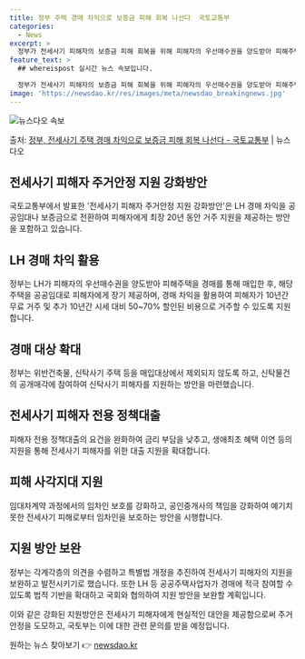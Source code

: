 ```yaml
---
title: 정부 주택 경매 차익으로 보증금 피해 회복 나선다  국토교통부
categories:
  - News
excerpt: >
  정부가 전세사기 피해자의 보증금 피해 회복을 위해 피해자의 우선매수권을 양도받아 피해주택을 경매를 통해 매입…
feature_text: >
  ## whereispost 실시간 뉴스 속보입니다.

  정부가 전세사기 피해자의 보증금 피해 회복을 위해 피해자의 우선매수권을 양도받아 피해주택을 경매를 통해 매입…
image: 'https://newsdao.kr/res/images/meta/newsdao_breakingnews.jpg'
---
```


![뉴스다오 속보](https://newsdao.kr/res/images/meta/newsdao_breakingnews.jpg)

<p>출처: <a href="https://newsdao.kr/3925" rel="dofollow">정부, 전세사기 주택 경매 차익으로 보증금 피해 회복 나선다 - 국토교통부</a> | 뉴스다오</p>

<h2 data-ke-size="size26">전세사기 피해자 주거안정 지원 강화방안</h2>
국토교통부에서 발표한 '전세사기 피해자 주거안정 지원 강화방안'은 LH 경매 차익을 공공임대나 보증금으로 전환하여 피해자에게 최장 20년 동안 거주 지원을 제공하는 방안을 포함하고 있습니다.


<h2 data-ke-size="size19">LH 경매 차익 활용</h2>
정부는 LH가 피해자의 우선매수권을 양도받아 피해주택을 경매를 통해 매입한 후, 해당 주택을 공공임대로 피해자에게 장기 제공하며, 경매 차익을 활용하여 피해자가 10년간 무료 거주 및 추가 10년간 시세 대비 50~70% 할인된 비용으로 거주할 수 있도록 지원합니다.


<h2 data-ke-size="size19">경매 대상 확대</h2>
정부는 위반건축물, 신탁사기 주택 등을 매입대상에서 제외되지 않도록 하고, 신탁물건의 공개매각에 참여하여 신탁사기 피해자를 지원하는 방안을 마련했습니다.


<h2 data-ke-size="size19">전세사기 피해자 전용 정책대출</h2>
피해자 전용 정책대출의 요건을 완화하여 금리 부담을 낮추고, 생애최초 혜택 이연 등의 지원을 통해 전세사기 피해자를 위한 대출 지원을 확대합니다.


<h2 data-ke-size="size19">피해 사각지대 지원</h2>
임대차계약 과정에서의 임차인 보호를 강화하고, 공인중개사의 책임을 강화하여 예기치 못한 전세사기 피해로부터 임차인을 보호하는 방안을 시행합니다.


<h2 data-ke-size="size19">지원 방안 보완</h2>
정부는 각계각층의 의견을 수렴하고 특별법 개정을 추진하여 전세사기 피해자의 지원을 보완하고 발전시키기로 했습니다. 또한 LH 등 공공주택사업자가 경매에 적극 참여할 수 있도록 법적 기반을 확대하고 국회와 협의하여 지원 방안을 보완할 계획입니다.

이와 같은 강화된 지원방안은 전세사기 피해자에게 현실적인 대안을 제공함으로써 주거안정을 도모하고, 국토부는 이에 대한 관련 문의를 받을 예정입니다. 

원하는 뉴스 찾아보기 👉 <a href="https://newsdao.kr" rel="dofollow">newsdao.kr</a>



